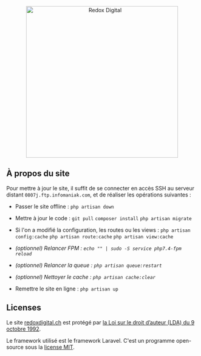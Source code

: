 <p align="center"><a href="https://redoxdigital.ch" target="_blank"><img src="http://redoxdigital.ch/assets/img/logo/Redox-Digital_Logotype-slogan-blanc-rouge.png" width="400" alt="Redox Digital"></a></p>


## À propos du site

Pour mettre à jour le site, il suffit de se connecter en accès SSH au serveur distant `0807j.ftp.infomaniak.com`, et de réaliser les opérations suivantes : 

- Passer le site offline : `php artisan down`
- Mettre à jour le code :
    `git pull`
    `composer install`
    `php artisan migrate`

- Si l'on a modifié la configuration, les routes ou les views : 
    `php artisan config:cache`
    `php artisan route:cache`
    `php artisan view:cache`

- *(optionnel) Relancer FPM : `echo "" | sudo -S service php7.4-fpm reload`*
- *(optionnel) Relancer la queue : `php artisan queue:restart`*
- *(optionnel) Nettoyer le cache : `php artisan cache:clear`*

- Remettre le site en ligne : `php artisan up`


## Licenses

Le site [redoxdigital.ch](https://redoxdigital.ch) est protégé par [la Loi sur le droit d’auteur (LDA) du 9 octobre 1992](https://www.fedlex.admin.ch/eli/cc/1993/1798_1798_1798/fr).

Le framework utilisé est le framework Laravel. C'est un programme open-source sous la [license MIT](https://opensource.org/licenses/MIT).
